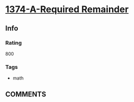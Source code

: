 # [1374-A-Required Remainder](https://codeforces.com/problemset/problem/1374/A)

## Info

### Rating

800

### Tags

- math

## __COMMENTS__

> 
